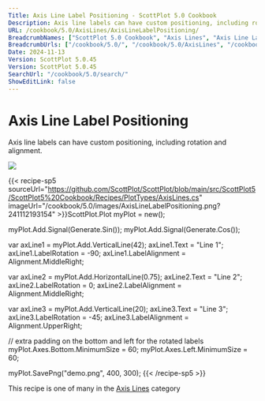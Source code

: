 ```yaml
---
Title: Axis Line Label Positioning - ScottPlot 5.0 Cookbook
Description: Axis line labels can have custom positioning, including rotation and alignment.
URL: /cookbook/5.0/AxisLines/AxisLineLabelPositioning/
BreadcrumbNames: ["ScottPlot 5.0 Cookbook", "Axis Lines", "Axis Line Label Positioning"]
BreadcrumbUrls: ["/cookbook/5.0/", "/cookbook/5.0/AxisLines", "/cookbook/5.0/AxisLines/AxisLineLabelPositioning"]
Date: 2024-11-13
Version: ScottPlot 5.0.45
Version: ScottPlot 5.0.45
SearchUrl: "/cookbook/5.0/search/"
ShowEditLink: false
---
```



<div class='d-flex align-items-center mt-5'>
<h1 class='me-2 text-dark my-0 border-0'>Axis Line Label Positioning</h1>
</div>

Axis line labels can have custom positioning, including rotation and alignment.

[![](/cookbook/5.0/images/AxisLineLabelPositioning.png?241112193154)](/cookbook/5.0/images/AxisLineLabelPositioning.png?241112193154)

{{< recipe-sp5 sourceUrl="https://github.com/ScottPlot/ScottPlot/blob/main/src/ScottPlot5/ScottPlot5%20Cookbook/Recipes/PlotTypes/AxisLines.cs" imageUrl="/cookbook/5.0/images/AxisLineLabelPositioning.png?241112193154" >}}ScottPlot.Plot myPlot = new();

myPlot.Add.Signal(Generate.Sin());
myPlot.Add.Signal(Generate.Cos());

var axLine1 = myPlot.Add.VerticalLine(42);
axLine1.Text = "Line 1";
axLine1.LabelRotation = -90;
axLine1.LabelAlignment = Alignment.MiddleRight;

var axLine2 = myPlot.Add.HorizontalLine(0.75);
axLine2.Text = "Line 2";
axLine2.LabelRotation = 0;
axLine2.LabelAlignment = Alignment.MiddleRight;

var axLine3 = myPlot.Add.VerticalLine(20);
axLine3.Text = "Line 3";
axLine3.LabelRotation = -45;
axLine3.LabelAlignment = Alignment.UpperRight;

// extra padding on the bottom and left for the rotated labels
myPlot.Axes.Bottom.MinimumSize = 60;
myPlot.Axes.Left.MinimumSize = 60;

myPlot.SavePng("demo.png", 400, 300);
{{< /recipe-sp5 >}}

<div class='my-5 text-center'>This recipe is one of many in the <a href='/cookbook/5.0/AxisLines'>Axis Lines</a> category</div>


